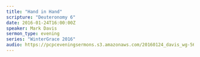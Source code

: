 ```yaml
---
title: "Hand in Hand"
scripture: "Deuteronomy 6"
date: 2016-01-24T16:00:00Z
speaker: Mark Davis
sermon_type: evening
series: "WinterGrace 2016"
audio: https://pcpceveningsermons.s3.amazonaws.com/20160124_davis_wg-56a7a5a0ede8e.mp3 
---
```



